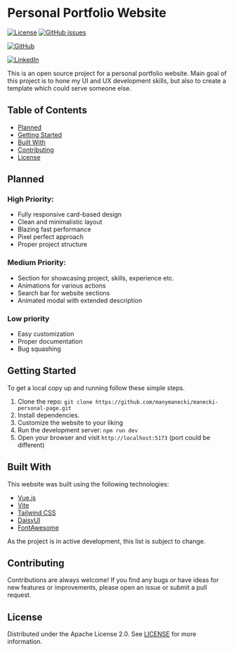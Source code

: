 # Personal Portfolio Website

[![License](https://img.shields.io/badge/license-MIT-blue.svg?style=for-the-badge)](https://github.com/<your-github-username>/<your-repository>/blob/master/LICENSE)
[![GitHub issues](https://img.shields.io/github/issues/manymanecki/manecki-personal-page.svg?style=for-the-badge)](https://github.com/manymanecki/manecki-personal-page/issues)

[![GitHub](https://img.shields.io/badge/GitHub-manymanecki-blue?style=for-the-badge&logo=github)](https://github.com/manymanecki)

[![LinkedIn](https://img.shields.io/badge/LinkedIn-Jakub_Pawlowski-blue?style=for-the-badge&logo=linkedin)](https://linkedin.com/in/jakubpawlowski00)

This is an open source project for a personal portfolio website. Main goal of this project is to hone my UI and UX development skills, but also to create a template which could serve someone else. 

## Table of Contents

- [Planned](#planned)
- [Getting Started](#getting-started)
- [Built With](#built-with)
- [Contributing](#contributing)
- [License](#license)

## Planned

### High Priority:
- Fully responsive card-based design
- Clean and minimalistic layout
- Blazing fast performance
- Pixel perfect approach
- Proper project structure

### Medium Priority:
- Section for showcasing project, skills, experience etc.
- Animations for various actions
- Search bar for website sections
- Animated modal with extended description

### Low priority
- Easy customization
- Proper documentation
- Bug squashing

## Getting Started

To get a local copy up and running follow these simple steps.

1. Clone the repo: `git clone https://github.com/manymanecki/manecki-personal-page.git`
2. Install dependencies.
3. Customize the website to your liking
4. Run the development server: `npm run dev`
5. Open your browser and visit `http://localhost:5173` (port could be different)

## Built With

This website was built using the following technologies:
- [Vue.js](https://vuejs.org/)
- [Vite](https://vitejs.org/)
- [Tailwind CSS](https://tailwindcss.com/)
- [DaisyUI](https://daisyui.com)
- [FontAwesome](https://fontawesome.com)

As the project is in active development, this list is subject to change.

## Contributing

Contributions are always welcome! If you find any bugs or have ideas for new features or improvements, please open an issue or submit a pull request.

## License

Distributed under the Apache License 2.0. See [LICENSE](https://github.com/manymanecki/manecki-personal-page/blob/main/LICENSE) for more information.
